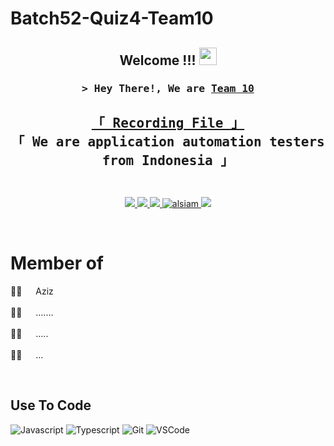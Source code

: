 # Batch52-Quiz4-Team10
<h2 align="center">
  Welcome !!!
  <img src="https://media.giphy.com/media/hvRJCLFzcasrR4ia7z/giphy.gif" width="28">
</h2>

<!-- Intro  -->
<h3 align="center">
        <samp>&gt; Hey There!, We are
                <b><a target="_blank" href="#">Team 10</a></b>
        </samp>
</h3>

<h2>
<p align="center"> 
  <samp>
    <a href="https://drive.google.com/file/d/1GRlaBmuM_RQhagj1HO7azBK37c5-8JDz/view?usp=sharing">「 Recording File 」</a>
    <br>
    「 We are application automation testers from <b>Indonesia</b> 」
    <br>
    <br>
  </samp>
</p>
</h2>

<p align="center">
 <a href="#" target="blank">
  <img src="https://img.shields.io/badge/Website-DC143C?style=for-the-badge&logo=medium&logoColor=white" />
 </a>
 <a href="#" target="_blank">
  <img src="https://img.shields.io/badge/LinkedIn-0077B5?style=for-the-badge&logo=linkedin&logoColor=white"/>
 </a>
 <a href="#" target="_blank">
  <img src="https://img.shields.io/badge/Twitter-1DA1F2?style=for-the-badge&logo=twitter&logoColor=white" />
 </a>
 <a href="#" target="_blank">
  <img src="https://img.shields.io/badge/Instagram-fe4164?style=for-the-badge&logo=instagram&logoColor=white" alt="alsiam" />
 </a> 
 <a href="#" target="_blank">
  <img src="https://img.shields.io/badge/Facebook-20BEFF?&style=for-the-badge&logo=facebook&logoColor=white"/>
  </a> 
</p>
<br />

<!-- About Section -->
 # Member of
 
<p>
<!-- name - task -->
👨‍🦱 &emsp; Aziz <br/><br/>
👩‍🦰 &emsp; ....... <br/><br/>
👩‍🦰 &emsp; .....<br/><br/>
👩‍🦰 &emsp; ...

</p>

<br/>

## Use To Code

![Javascript](https://img.shields.io/badge/Javascript-F0DB4F?style=for-the-badge&labelColor=black&logo=javascript&logoColor=F0DB4F)
![Typescript](https://img.shields.io/badge/Typescript-007acc?style=for-the-badge&labelColor=black&logo=typescript&logoColor=007acc)
![Git](https://img.shields.io/badge/Git-F05032?style=for-the-badge&logo=git&logoColor=white)
![VSCode](https://img.shields.io/badge/Visual_Studio-0078d7?style=for-the-badge&logo=visual%20studio&logoColor=white)
